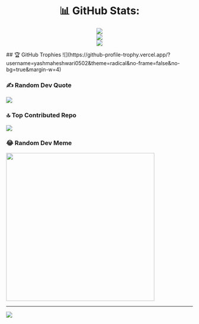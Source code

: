 <div align="center">

# 📊 GitHub Stats:
![](https://github-readme-stats.vercel.app/api?username=yashmaheshwari0502&theme=yeblu&hide_border=false&include_all_commits=false&count_private=false)<br/>
![](https://github-readme-streak-stats.herokuapp.com/?user=yashmaheshwari0502&theme=yeblu&hide_border=false)<br/>
![](https://github-readme-stats.vercel.app/api/top-langs/?username=yashmaheshwari0502&theme=yeblu&hide_border=false&include_all_commits=false&count_private=false&layout=compact)
</div>
## 🏆 GitHub Trophies
![](https://github-profile-trophy.vercel.app/?username=yashmaheshwari0502&theme=radical&no-frame=false&no-bg=true&margin-w=4)

### ✍️ Random Dev Quote
![](https://quotes-github-readme.vercel.app/api?type=horizontal&theme=radical)

### 🔝 Top Contributed Repo
![](https://github-contributor-stats.vercel.app/api?username=yashmaheshwari0502&limit=5&theme=dark&combine_all_yearly_contributions=true)

### 😂 Random Dev Meme
<img src='https://randommeme-five.vercel.app/' style="height: 400px;"/>

---
[![](https://visitcount.itsvg.in/api?id=yashmaheshwari0502&icon=0&color=11)](https://visitcount.itsvg.in)


